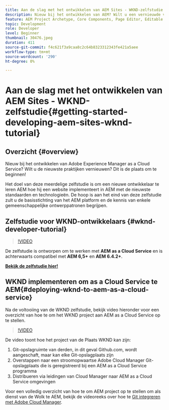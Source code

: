 ```yaml
---
title: Aan de slag met het ontwikkelen van AEM Sites - WKND-zelfstudie
description: Nieuw bij het ontwikkelen van AEM? Wilt u een vernieuwde versie van de beste praktijken? Dit is de plaats om te beginnen! Het doel van deze meerdelige zelfstudie is om een nieuwe ontwikkelaar te leren AEM hoe hij een website implementeert in AEM met de nieuwste standaarden en technologieën.
feature: AEM Project Archetype, Core Components, Page Editor, Editable Templates
topic: Development
role: Developer
level: Beginner
thumbnail: 30476.jpeg
duration: 411
source-git-commit: f4c621f3a9caa8c2c64b8323312343fe421a5aee
workflow-type: tm+mt
source-wordcount: '290'
ht-degree: 0%

---
```



# Aan de slag met het ontwikkelen van AEM Sites - WKND-zelfstudie{#getting-started-developing-aem-sites-wknd-tutorial}

## Overzicht {#overview}

Nieuw bij het ontwikkelen van Adobe Experience Manager as a Cloud Service? Wilt u de nieuwste praktijken vernieuwen? Dit is de plaats om te beginnen!

Het doel van deze meerdelige zelfstudie is om een nieuwe ontwikkelaar te leren AEM hoe hij een website implementeert in AEM met de nieuwste standaarden en technologieën. De hoop is aan het eind van deze zelfstudie zult u de basisstichting van het AEM platform en de kennis van enkele gemeenschappelijke ontwerppatronen begrijpen.

## Zelfstudie voor WKND-ontwikkelaars {#wknd-developer-tutorial}

>[!VIDEO](https://video.tv.adobe.com/v/30476?quality=12&learn=on)

De zelfstudie is ontworpen om te werken met **AEM as a Cloud Service** en is achterwaarts compatibel met **AEM 6,5+** en **AEM 6.4.2+**.

**[Bekijk de zelfstudie hier!](https://experienceleague.adobe.com/docs/experience-manager-learn/getting-started-wknd-tutorial-develop/overview.html)**

## WKND implementeren om as a Cloud Service te AEM{#deploying-wknd-to-aem-as-a-cloud-service}

Na de voltooiing van de WKND zelfstudie, bekijk video hieronder voor een overzicht van hoe te om het WKND project aan AEM as a Cloud Service op te stellen.

>[!VIDEO](https://video.tv.adobe.com/v/30191?quality=12&learn=on)

De video toont hoe het project van de Plaats WKND kan zijn:

1. Git-opslagruimte van derden, in dit geval Github.com, wordt aangeschaft, maar kan elke Git-opslagplaats zijn
2. Overstappen naar een stroomopwaartse Adobe Cloud Manager Git-opslagplaats die is geregistreerd bij een AEM as a Cloud Service programma
3. Distribueren via leidingen van Cloud Manager naar AEM as a Cloud Service omgevingen

Voor een volledig overzicht van hoe te om AEM project op te stellen om als dienst van de Wolk te AEM, bekijk de videoreeks over hoe te [Git integreren met Adobe Cloud Manager](https://docs.adobe.com/content/help/en/experience-manager-cloud-manager/using/managing-code/setup-cloud-manager-git-integration.html).
